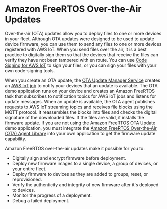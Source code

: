 # Amazon FreeRTOS Over\-the\-Air Updates<a name="freertos-ota-dev"></a>

Over\-the\-air \(OTA\) updates allow you to deploy files to one or more devices in your fleet\. Although OTA updates were designed to be used to update device firmware, you can use them to send any files to one or more devices registered with AWS IoT\. When you send files over the air, it is a best practice to digitally sign them so that the devices that receive the files can verify they have not been tampered with en route\. You can use [Code Signing for AWS IoT](https://docs.aws.amazon.com/signer/latest/developerguide/Welcome.html) to sign your files, or you can sign your files with your own code\-signing tools\.

When you create an OTA update, the [OTA Update Manager Service](ota-manager.md) creates an [AWS IoT job](https://docs.aws.amazon.com/iot/latest/developerguide/iot-jobs.html) to notify your devices that an update is available\. The OTA demo application runs on your device and creates an Amazon FreeRTOS task that subscribes to notification topics for AWS IoT jobs and listens for update messages\. When an update is available, the OTA agent publishes requests to AWS IoT streaming topics and receives file blocks using the MQTT protocol\. It reassembles the blocks into files and checks the digital signature of the downloaded files\. If the files are valid, it installs the firmware update\. If you are not using the Amazon FreeRTOS OTA Update demo application, you must integrate the [Amazon FreeRTOS Over\-the\-Air \(OTA\) Agent Library](ota-agent-library.md) into your own application to get the firmware update capability\. 

Amazon FreeRTOS over\-the\-air updates make it possible for you to:
+ Digitally sign and encrypt firmware before deployment\.
+ Deploy new firmware images to a single device, a group of devices, or your entire fleet\.
+ Deploy firmware to devices as they are added to groups, reset, or reprovisioned\.
+ Verify the authenticity and integrity of new firmware after it's deployed to devices\.
+ Monitor the progress of a deployment\.
+ Debug a failed deployment\.